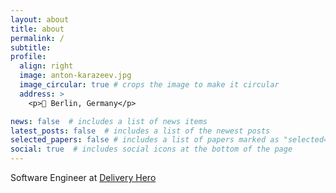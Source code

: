 ```yaml
---
layout: about
title: about
permalink: /
subtitle:
profile:
  align: right
  image: anton-karazeev.jpg
  image_circular: true # crops the image to make it circular
  address: >
    <p>📍 Berlin, Germany</p>

news: false  # includes a list of news items
latest_posts: false  # includes a list of the newest posts
selected_papers: false # includes a list of papers marked as "selected={true}"
social: true  # includes social icons at the bottom of the page
---
```


Software Engineer at [Delivery Hero](https://www.deliveryhero.com/)
